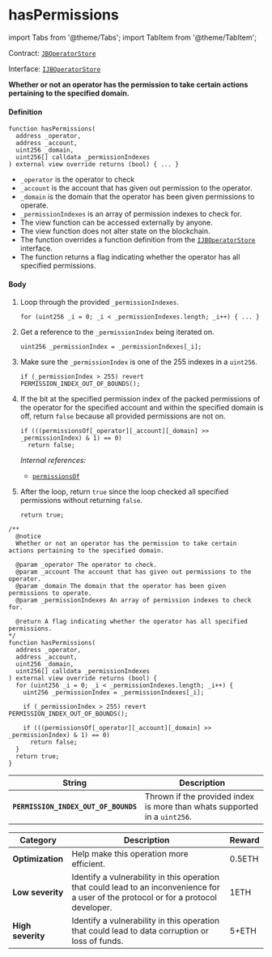 # hasPermissions

import Tabs from '@theme/Tabs';
import TabItem from '@theme/TabItem';

Contract: [`JBOperatorStore`](/dev/deprecated/v2/contracts/jboperatorstore/README.md)​‌

Interface: [`IJBOperatorStore`](/dev/deprecated/v2/interfaces/ijboperatorstore.md)

<Tabs>
<TabItem value="Step by step" label="Step by step">

**Whether or not an operator has the permission to take certain actions pertaining to the specified domain.**

#### Definition

```
function hasPermissions(
  address _operator,
  address _account,
  uint256 _domain,
  uint256[] calldata _permissionIndexes
) external view override returns (bool) { ... }
```

* `_operator` is the operator to check
* `_account` is the account that has given out permission to the operator.
* `_domain` is the domain that the operator has been given permissions to operate.
* `_permissionIndexes` is an array of permission indexes to check for.
* The view function can be accessed externally by anyone.
* The view function does not alter state on the blockchain.
* The function overrides a function definition from the [`IJBOperatorStore`](/dev/deprecated/v2/interfaces/ijboperatorstore.md) interface.
* The function returns a flag indicating whether the operator has all specified permissions.

#### Body

1.  Loop through the provided `_permissionIndexes`.

    ```
    for (uint256 _i = 0; _i < _permissionIndexes.length; _i++) { ... }
    ```
2.  Get a reference to the `_permissionIndex` being iterated on.

    ```
    uint256 _permissionIndex = _permissionIndexes[_i];
    ```
3.  Make sure the `_permissionIndex` is one of the 255 indexes in a `uint256`.

    ```
    if (_permissionIndex > 255) revert PERMISSION_INDEX_OUT_OF_BOUNDS();
    ```
4.  If the bit at the specified permission index of the packed permissions of the operator for the specified account and within the specified domain is off, return `false` because all provided permissions are not on.

    ```
    if (((permissionsOf[_operator][_account][_domain] >> _permissionIndex) & 1) == 0)
      return false;
    ```

    _Internal references:_

    * [`permissionsOf`](/dev/deprecated/v2/contracts/jboperatorstore/properties/permissionsof.md)
5.  After the loop, return `true` since the loop checked all specified permissions without returning `false`.

    ```
    return true;
    ```

</TabItem>

<TabItem value="Code" label="Code">

```
/**
  @notice
  Whether or not an operator has the permission to take certain actions pertaining to the specified domain.

  @param _operator The operator to check.
  @param _account The account that has given out permissions to the operator.
  @param _domain The domain that the operator has been given permissions to operate.
  @param _permissionIndexes An array of permission indexes to check for.

  @return A flag indicating whether the operator has all specified permissions.
*/
function hasPermissions(
  address _operator,
  address _account,
  uint256 _domain,
  uint256[] calldata _permissionIndexes
) external view override returns (bool) {
  for (uint256 _i = 0; _i < _permissionIndexes.length; _i++) {
    uint256 _permissionIndex = _permissionIndexes[_i];

    if (_permissionIndex > 255) revert PERMISSION_INDEX_OUT_OF_BOUNDS();

    if (((permissionsOf[_operator][_account][_domain] >> _permissionIndex) & 1) == 0)
      return false;
  }
  return true;
}
```

</TabItem>

<TabItem value="Errors" label="Errors">

| String                               | Description                                                               |
| ------------------------------------ | ------------------------------------------------------------------------- |
| **`PERMISSION_INDEX_OUT_OF_BOUNDS`** | Thrown if the provided index is more than whats supported in a `uint256`. |

</TabItem>

<TabItem value="Bug bounty" label="Bug bounty">

| Category          | Description                                                                                                                            | Reward |
| ----------------- | -------------------------------------------------------------------------------------------------------------------------------------- | ------ |
| **Optimization**  | Help make this operation more efficient.                                                                                               | 0.5ETH |
| **Low severity**  | Identify a vulnerability in this operation that could lead to an inconvenience for a user of the protocol or for a protocol developer. | 1ETH   |
| **High severity** | Identify a vulnerability in this operation that could lead to data corruption or loss of funds.                                        | 5+ETH  |

</TabItem>
</Tabs>
